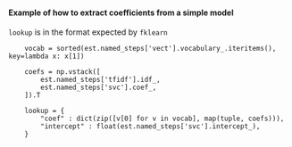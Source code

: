 
#### Example of how to extract coefficients from a simple model

`lookup` is in the format expected by `fklearn`

```
    vocab = sorted(est.named_steps['vect'].vocabulary_.iteritems(), key=lambda x: x[1])

    coefs = np.vstack([
        est.named_steps['tfidf'].idf_,
        est.named_steps['svc'].coef_,
    ]).T

    lookup = {
        "coef" : dict(zip([v[0] for v in vocab], map(tuple, coefs))),
        "intercept" : float(est.named_steps['svc'].intercept_),
    }
```